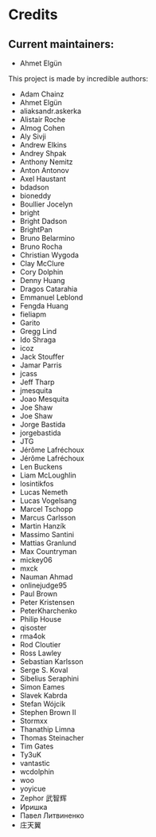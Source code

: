 # Credits

## Current maintainers:

- Ahmet Elgün

This project is made by incredible authors:

- Adam Chainz
- Ahmet Elgün
- aliaksandr.askerka
- Alistair Roche
- Almog Cohen
- Aly Sivji
- Andrew Elkins
- Andrey Shpak
- Anthony Nemitz
- Anton Antonov
- Axel Haustant
- bdadson
- bioneddy
- Boullier Jocelyn
- bright
- Bright Dadson
- BrightPan
- Bruno Belarmino
- Bruno Rocha
- Christian Wygoda
- Clay McClure
- Cory Dolphin
- Denny Huang
- Dragos Catarahia
- Emmanuel Leblond
- Fengda Huang
- fieliapm
- Garito
- Gregg Lind
- Ido Shraga
- icoz
- Jack Stouffer
- Jamar Parris
- jcass
- Jeff Tharp
- jmesquita
- Joao Mesquita
- Joe Shaw
- Joe Shaw
- Jorge Bastida
- jorgebastida
- JTG
- Jérôme Lafréchoux
- Jérôme Lafréchoux
- Len Buckens
- Liam McLoughlin
- losintikfos
- Lucas Nemeth
- Lucas Vogelsang
- Marcel Tschopp
- Marcus Carlsson
- Martin Hanzík
- Massimo Santini
- Mattias Granlund
- Max Countryman
- mickey06
- mxck
- Nauman Ahmad
- onlinejudge95
- Paul Brown
- Peter Kristensen
- PeterKharchenko
- Philip House
- qisoster
- rma4ok
- Rod Cloutier
- Ross Lawley
- Sebastian Karlsson
- Serge S. Koval
- Sibelius Seraphini
- Simon Eames
- Slavek Kabrda
- Stefan Wójcik
- Stephen Brown II
- Stormxx
- Thanathip Limna
- Thomas Steinacher
- Tim Gates
- Ty3uK
- vantastic
- wcdolphin
- woo
- yoyicue
- Zephor 武智辉
- Иришка
- Павел Литвиненко
- 庄天翼
